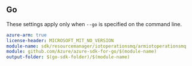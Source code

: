 ## Go

These settings apply only when `--go` is specified on the command line.

```yaml $(go) && $(track2)
azure-arm: true
license-header: MICROSOFT_MIT_NO_VERSION
module-name: sdk/resourcemanager/iotoperationsmq/armiotoperationsmq
module: github.com/Azure/azure-sdk-for-go/$(module-name)
output-folder: $(go-sdk-folder)/$(module-name)
```
